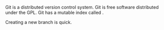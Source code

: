 Git is a distributed version control system.
Git is free software distributed under the GPL.
Git has a mutable index called .


Creating a new branch is quick.
